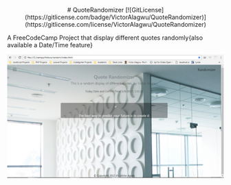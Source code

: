 <p style="text-align:center;"># QuoteRandomizer
[![GitLicense](https://gitlicense.com/badge/VictorAlagwu/QuoteRandomizer)](https://gitlicense.com/license/VictorAlagwu/QuoteRandomizer)</p>
 A FreeCodeCamp Project that display different quotes randomly{also available a Date/Time feature}
 
 

![ScreenShot](quotesnap.PNG)

